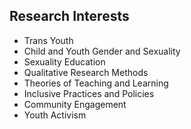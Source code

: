 ## Research Interests

- Trans Youth
- Child and Youth Gender and Sexuality
- Sexuality Education
- Qualitative Research Methods
- Theories of Teaching and Learning
- Inclusive Practices and Policies
- Community Engagement
- Youth Activism
